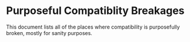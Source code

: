 # Purposeful Compatiblity Breakages

This document lists all of the places where compatibility is purposefully
broken, mostly for sanity purposes.

